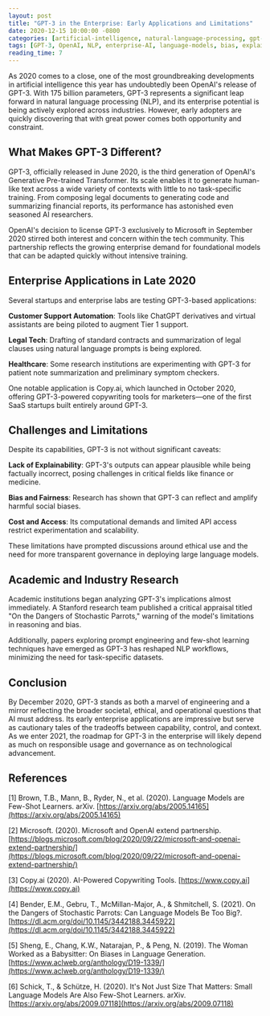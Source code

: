```yaml
---
layout: post
title: "GPT-3 in the Enterprise: Early Applications and Limitations"
date: 2020-12-15 10:00:00 -0800
categories: [artificial-intelligence, natural-language-processing, gpt-3, enterprise]
tags: [GPT-3, OpenAI, NLP, enterprise-AI, language-models, bias, explainability]
reading_time: 7
---
```


As 2020 comes to a close, one of the most groundbreaking developments in artificial intelligence this year has undoubtedly been OpenAI's release of GPT-3. With 175 billion parameters, GPT-3 represents a significant leap forward in natural language processing (NLP), and its enterprise potential is being actively explored across industries. However, early adopters are quickly discovering that with great power comes both opportunity and constraint.

## What Makes GPT-3 Different?

GPT-3, officially released in June 2020, is the third generation of OpenAI's Generative Pre-trained Transformer. Its scale enables it to generate human-like text across a wide variety of contexts with little to no task-specific training. From composing legal documents to generating code and summarizing financial reports, its performance has astonished even seasoned AI researchers.

OpenAI's decision to license GPT-3 exclusively to Microsoft in September 2020 stirred both interest and concern within the tech community. This partnership reflects the growing enterprise demand for foundational models that can be adapted quickly without intensive training.

## Enterprise Applications in Late 2020

Several startups and enterprise labs are testing GPT-3-based applications:

**Customer Support Automation**: Tools like ChatGPT derivatives and virtual assistants are being piloted to augment Tier 1 support.

**Legal Tech**: Drafting of standard contracts and summarization of legal clauses using natural language prompts is being explored.

**Healthcare**: Some research institutions are experimenting with GPT-3 for patient note summarization and preliminary symptom checkers.

One notable application is Copy.ai, which launched in October 2020, offering GPT-3-powered copywriting tools for marketers—one of the first SaaS startups built entirely around GPT-3.

## Challenges and Limitations

Despite its capabilities, GPT-3 is not without significant caveats:

**Lack of Explainability**: GPT-3's outputs can appear plausible while being factually incorrect, posing challenges in critical fields like finance or medicine.

**Bias and Fairness**: Research has shown that GPT-3 can reflect and amplify harmful social biases.

**Cost and Access**: Its computational demands and limited API access restrict experimentation and scalability.

These limitations have prompted discussions around ethical use and the need for more transparent governance in deploying large language models.

## Academic and Industry Research

Academic institutions began analyzing GPT-3's implications almost immediately. A Stanford research team published a critical appraisal titled "On the Dangers of Stochastic Parrots," warning of the model's limitations in reasoning and bias.

Additionally, papers exploring prompt engineering and few-shot learning techniques have emerged as GPT-3 has reshaped NLP workflows, minimizing the need for task-specific datasets.

## Conclusion

By December 2020, GPT-3 stands as both a marvel of engineering and a mirror reflecting the broader societal, ethical, and operational questions that AI must address. Its early enterprise applications are impressive but serve as cautionary tales of the tradeoffs between capability, control, and context. As we enter 2021, the roadmap for GPT-3 in the enterprise will likely depend as much on responsible usage and governance as on technological advancement.

## References

[1] Brown, T.B., Mann, B., Ryder, N., et al. (2020). Language Models are Few-Shot Learners. arXiv. [https://arxiv.org/abs/2005.14165](https://arxiv.org/abs/2005.14165)

[2] Microsoft. (2020). Microsoft and OpenAI extend partnership. [https://blogs.microsoft.com/blog/2020/09/22/microsoft-and-openai-extend-partnership/](https://blogs.microsoft.com/blog/2020/09/22/microsoft-and-openai-extend-partnership/)

[3] Copy.ai (2020). AI-Powered Copywriting Tools. [https://www.copy.ai](https://www.copy.ai)

[4] Bender, E.M., Gebru, T., McMillan-Major, A., & Shmitchell, S. (2021). On the Dangers of Stochastic Parrots: Can Language Models Be Too Big?. [https://dl.acm.org/doi/10.1145/3442188.3445922](https://dl.acm.org/doi/10.1145/3442188.3445922)

[5] Sheng, E., Chang, K.W., Natarajan, P., & Peng, N. (2019). The Woman Worked as a Babysitter: On Biases in Language Generation. [https://www.aclweb.org/anthology/D19-1339/](https://www.aclweb.org/anthology/D19-1339/)

[6] Schick, T., & Schütze, H. (2020). It's Not Just Size That Matters: Small Language Models Are Also Few-Shot Learners. arXiv. [https://arxiv.org/abs/2009.07118](https://arxiv.org/abs/2009.07118)